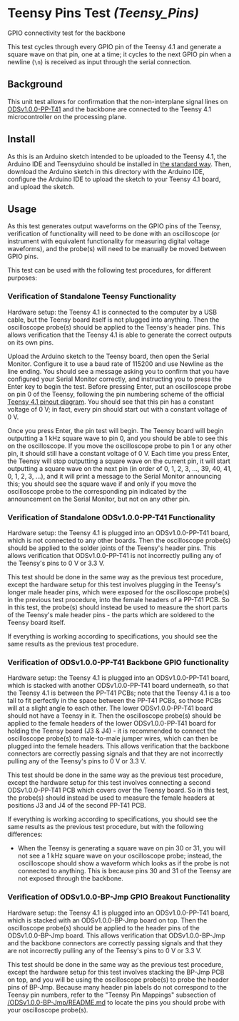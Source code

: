 # Teensy Pins Test _(Teensy_Pins)_

GPIO connectivity test for the backbone

This test cycles through every GPIO pin of the Teensy 4.1 and generate a square wave on that pin, one at a time; it cycles to the next GPIO pin when a newline (`\n`) is received as input through the serial connection.

## Background

This unit test allows for confirmation that the non-interplane signal lines on [ODSv1.0.0-PP-T41](../../ODSv1.0.0-PP-T41) and the backbone are connected to the Teensy 4.1 microcontroller on the processing plane.

## Install

As this is an Arduino sketch intended to be uploaded to the Teensy 4.1, the Arduino IDE and Teensyduino should be installed in [the standard way](https://www.pjrc.com/teensy/td_download.html). Then, download the Arduino sketch in this directory with the Arduino IDE, configure the Arduino IDE to upload the sketch to your Teensy 4.1 board, and upload the sketch.

## Usage

As this test generates output waveforms on the GPIO pins of the Teensy, verification of functionality will need to be done with an oscilloscope (or instrument with equivalent functionality for measuring digital voltage waveforms), and the probe(s) will need to be manually be moved between GPIO pins.

This test can be used with the following test procedures, for different purposes:

### Verification of Standalone Teensy Functionality

Hardware setup: the Teensy 4.1 is connected to the computer by a USB cable, but the Teensy board itself is not plugged into anything. Then the oscilloscope probe(s) should be applied to the Teensy's header pins. This allows verification that the Teensy 4.1 is able to generate the correct outputs on its own pins.

Upload the Arduino sketch to the Teensy board, then open the Serial Monitor. Configure it to use a baud rate of 115200 and use Newline as the line ending. You should see a message asking you to confirm that you have configured your Serial Monitor correctly, and instructing you to press the Enter key to begin the test. Before pressing Enter, put an oscilloscope probe on pin 0 of the Teensy, following the pin numbering scheme of the official [Teensy 4.1 pinout diagram](../../Parts/Board/Teensy%204/Pinout%20Card.pdf). You should see that this pin has a constant voltage of 0 V; in fact, every pin should start out with a constant voltage of 0 V.

Once you press Enter, the pin test will begin. The Teensy board will begin outputting a 1 kHz square wave to pin 0, and you should be able to see this on the oscilloscope. If you move the oscilloscope probe to pin 1 or any other pin, it should still have a constant voltage of 0 V. Each time you press Enter, the Teensy will stop outputting a square wave on the current pin, it will start outputting a square wave on the next pin (in order of 0, 1, 2, 3, ..., 39, 40, 41, 0, 1, 2, 3, ...), and it will print a message to the Serial Monitor announcing this; you should see the square wave if and only if you move the oscilloscope probe to the corresponding pin indicated by the announcement on the Serial Monitor, but not on any other pin.

### Verification of Standalone ODSv1.0.0-PP-T41 Functionality

Hardware setup: the Teensy 4.1 is plugged into an ODSv1.0.0-PP-T41 board, which is not connected to any other boards. Then the oscilloscope probe(s) should be applied to the solder joints of the Teensy's header pins. This allows verification that ODSv1.0.0-PP-T41 is not incorrectly pulling any of the Teensy's pins to 0 V or 3.3 V.

This test should be done in the same way as the previous test procedure, except the hardware setup for this test involves plugging in the Teensy's longer male header pins, which were exposed for the oscilloscope probe(s) in the previous test procedure, into the female headers of a PP-T41 PCB. So in this test, the probe(s) should instead be used to measure the short parts of the Teensy's male header pins - the parts which are soldered to the Teensy board itself.

If everything is working according to specifications, you should see the same results as the previous test procedure.

### Verification of ODSv1.0.0-PP-T41 Backbone GPIO functionality

Hardware setup: the Teensy 4.1 is plugged into an ODSv1.0.0-PP-T41 board, which is stacked with another ODSv1.0.0-PP-T41 board underneath, so that the Teensy 4.1 is between the PP-T41 PCBs; note that the Teensy 4.1 is a too tall to fit perfectly in the space between the PP-T41 PCBs, so those PCBs will at a slight angle to each other. The lower ODSv1.0.0-PP-T41 board should not have a Teensy in it. Then the oscilloscope probe(s) should be applied to the female headers of the lower ODSv1.0.0-PP-T41 board for holding the Teensy board (J3 & J4) - it is recommended to connect the oscilloscope probe(s) to male-to-male jumper wires, which can then be plugged into the female headers. This allows verification that the backbone connectors are correctly passing signals and that they are not incorrectly pulling any of the Teensy's pins to 0 V or 3.3 V.

This test should be done in the same way as the previous test procedure, except the hardware setup for this test involves connecting a second ODSv1.0.0-PP-T41 PCB which covers over the Teensy board. So in this test, the probe(s) should instead be used to measure the female headers at positions J3 and J4 of the second PP-T41 PCB.

If everything is working according to specifications, you should see the same results as the previous test procedure, but with the following differences:

- When the Teensy is generating a square wave on pin 30 or 31, you will not see a 1 kHz square wave on your oscilloscope probe; instead, the oscilloscope should show a waveform which looks as if the probe is not connected to anything. This is because pins 30 and 31 of the Teensy are not exposed through the backbone.

### Verification of ODSv1.0.0-BP-Jmp GPIO Breakout Functionality

Hardware setup: the Teensy 4.1 is plugged into an ODSv1.0.0-PP-T41 board, which is stacked with an ODSv1.0.0-BP-Jmp board on top. Then the oscilloscope probe(s) should be applied to the header pins of the ODSv1.0.0-BP-Jmp board. This allows verification that ODSv1.0.0-BP-Jmp and the backbone connectors are correctly passing signals and that they are not incorrectly pulling any of the Teensy's pins to 0 V or 3.3 V.

This test should be done in the same way as the previous test procedure, except the hardware setup for this test involves stacking the BP-Jmp PCB on top, and you will be using the oscilloscope probe(s) to probe the header pins of BP-Jmp. Because many header pin labels do not correspond to the Teensy pin numbers, refer to the "Teensy Pin Mappings" subsection of [/ODSv1.0.0-BP-Jmp/README.md](../../ODSv1.0.0-BP-Jmp/README.md) to locate the pins you should probe with your oscilloscope probe(s).
